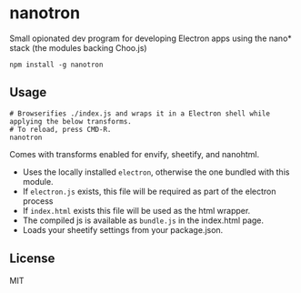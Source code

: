 # nanotron

Small opionated dev program for developing Electron apps using the nano* stack (the modules backing Choo.js)

```
npm install -g nanotron
```

## Usage

```
# Browserifies ./index.js and wraps it in a Electron shell while applying the below transforms.
# To reload, press CMD-R.
nanotron
```

Comes with transforms enabled for envify, sheetify, and nanohtml.

* Uses the locally installed `electron`, otherwise the one bundled with this module.
* If `electron.js` exists, this file will be required as part of the electron process
* If `index.html` exists this file will be used as the html wrapper.
* The compiled js is available as `bundle.js` in the index.html page.
* Loads your sheetify settings from your package.json.

## License

MIT
